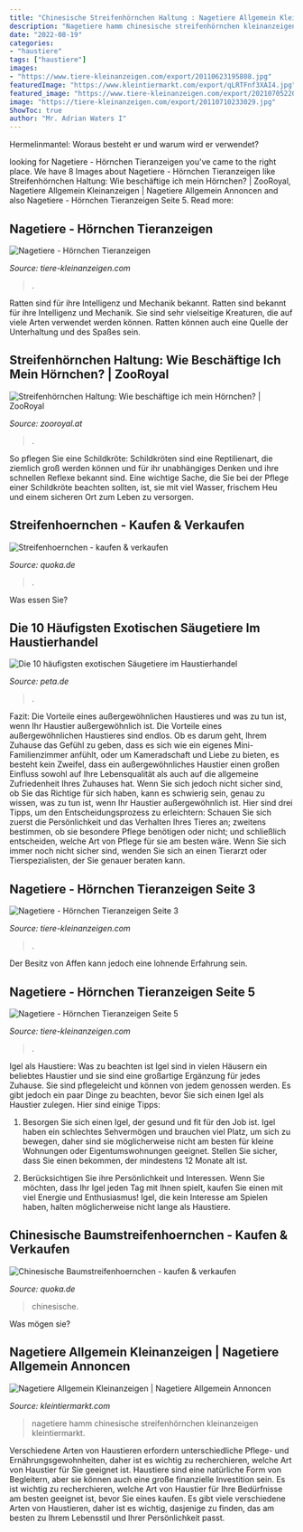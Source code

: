 ```yaml
---
title: "Chinesische Streifenhörnchen Haltung : Nagetiere Allgemein Kleinanzeigen"
description: "Nagetiere hamm chinesische streifenhörnchen kleinanzeigen kleintiermarkt"
date: "2022-08-19"
categories:
- "haustiere"
tags: ["haustiere"]
images:
- "https://www.tiere-kleinanzeigen.com/export/20110623195808.jpg"
featuredImage: "https://www.kleintiermarkt.com/export/qLRTFnf3XAI4.jpg"
featured_image: "https://www.tiere-kleinanzeigen.com/export/20210705220211.jpg"
image: "https://tiere-kleinanzeigen.com/export/20110710233029.jpg"
ShowToc: true
author: "Mr. Adrian Waters I"
---
```



Hermelinmantel: Woraus besteht er und warum wird er verwendet?

	

		
looking for Nagetiere - Hörnchen Tieranzeigen you've came to the right place. We have 8 Images about Nagetiere - Hörnchen Tieranzeigen like Streifenhörnchen Haltung: Wie beschäftige ich mein Hörnchen? | ZooRoyal, Nagetiere Allgemein Kleinanzeigen | Nagetiere Allgemein Annoncen and also Nagetiere - Hörnchen Tieranzeigen Seite 5. Read more:
		
    
## Nagetiere - Hörnchen Tieranzeigen

<img loading=lazy src="https://www.tiere-kleinanzeigen.com/export/20210705220211.jpg" onerror="this.onerror=null;this.src='https://tse1.mm.bing.net/th?id=OIP.gE8kJu9iMhdzT3n7I8mQ0QHaJ4&amp;pid=15.1';" alt="Nagetiere - Hörnchen Tieranzeigen">

_Source: tiere-kleinanzeigen.com_

>. 

	

Ratten sind für ihre Intelligenz und Mechanik bekannt.
Ratten sind bekannt für ihre Intelligenz und Mechanik. Sie sind sehr vielseitige Kreaturen, die auf viele Arten verwendet werden können. Ratten können auch eine Quelle der Unterhaltung und des Spaßes sein.

    
## Streifenhörnchen Haltung: Wie Beschäftige Ich Mein Hörnchen? | ZooRoyal

<img loading=lazy src="https://www.zooroyal.at/magazin/wp-content/uploads/2014/12/streifenhoenchen-760x560-310x180.jpg" onerror="this.onerror=null;this.src='https://tse2.mm.bing.net/th?id=OIP.2oqSa62OAi4p-J_79S7YLQAAAA&amp;pid=15.1';" alt="Streifenhörnchen Haltung: Wie beschäftige ich mein Hörnchen? | ZooRoyal">

_Source: zooroyal.at_

>. 

	

So pflegen Sie eine Schildkröte:
Schildkröten sind eine Reptilienart, die ziemlich groß werden können und für ihr unabhängiges Denken und ihre schnellen Reflexe bekannt sind. Eine wichtige Sache, die Sie bei der Pflege einer Schildkröte beachten sollten, ist, sie mit viel Wasser, frischem Heu und einem sicheren Ort zum Leben zu versorgen.

    
## Streifenhoernchen - Kaufen &amp; Verkaufen

<img loading=lazy src="https://pic0.qimage.de/78/99/06/s247069978.jpg" onerror="this.onerror=null;this.src='https://tse3.mm.bing.net/th?id=OIP.rETYXhz8yPlPFCy3b-1AcAAAAA&amp;pid=15.1';" alt="Streifenhoernchen - kaufen &amp; verkaufen">

_Source: quoka.de_

>. 

	

Was essen Sie?

    
## Die 10 Häufigsten Exotischen Säugetiere Im Haustierhandel

<img loading=lazy src="https://www.peta.de/wp-content/uploads/2021/03/baumstreifenhoernchen-nature-3197222_1280-c-pixabay.jpg" onerror="this.onerror=null;this.src='https://tse3.mm.bing.net/th?id=OIP.Z5v9m_kC23-g1NBa8Pf7GgHaE8&amp;pid=15.1';" alt="Die 10 häufigsten exotischen Säugetiere im Haustierhandel">

_Source: peta.de_

>. 

	

Fazit: Die Vorteile eines außergewöhnlichen Haustieres und was zu tun ist, wenn Ihr Haustier außergewöhnlich ist.
Die Vorteile eines außergewöhnlichen Haustieres sind endlos. Ob es darum geht, Ihrem Zuhause das Gefühl zu geben, dass es sich wie ein eigenes Mini-Familienzimmer anfühlt, oder um Kameradschaft und Liebe zu bieten, es besteht kein Zweifel, dass ein außergewöhnliches Haustier einen großen Einfluss sowohl auf Ihre Lebensqualität als auch auf die allgemeine Zufriedenheit Ihres Zuhauses hat. Wenn Sie sich jedoch nicht sicher sind, ob Sie das Richtige für sich haben, kann es schwierig sein, genau zu wissen, was zu tun ist, wenn Ihr Haustier außergewöhnlich ist. Hier sind drei Tipps, um den Entscheidungsprozess zu erleichtern: Schauen Sie sich zuerst die Persönlichkeit und das Verhalten Ihres Tieres an; zweitens bestimmen, ob sie besondere Pflege benötigen oder nicht; und schließlich entscheiden, welche Art von Pflege für sie am besten wäre. Wenn Sie sich immer noch nicht sicher sind, wenden Sie sich an einen Tierarzt oder Tierspezialisten, der Sie genauer beraten kann.

    
## Nagetiere - Hörnchen Tieranzeigen Seite 3

<img loading=lazy src="https://tiere-kleinanzeigen.com/export/20110710233029.jpg" onerror="this.onerror=null;this.src='https://tse3.mm.bing.net/th?id=OIP.jfRkUvxHrZO-JKMvQM_uRgHaFj&amp;pid=15.1';" alt="Nagetiere - Hörnchen Tieranzeigen Seite 3">

_Source: tiere-kleinanzeigen.com_

>. 

	

Der Besitz von Affen kann jedoch eine lohnende Erfahrung sein.

    
## Nagetiere - Hörnchen Tieranzeigen Seite 5

<img loading=lazy src="https://www.tiere-kleinanzeigen.com/export/20110623195808.jpg" onerror="this.onerror=null;this.src='https://tse4.mm.bing.net/th?id=OIP.XjvG6kEfGl_1yljrTLLEzwHaFj&amp;pid=15.1';" alt="Nagetiere - Hörnchen Tieranzeigen Seite 5">

_Source: tiere-kleinanzeigen.com_

>. 

	

Igel als Haustiere: Was zu beachten ist
Igel sind in vielen Häusern ein beliebtes Haustier und sie sind eine großartige Ergänzung für jedes Zuhause. Sie sind pflegeleicht und können von jedem genossen werden. Es gibt jedoch ein paar Dinge zu beachten, bevor Sie sich einen Igel als Haustier zulegen. Hier sind einige Tipps:
1. Besorgen Sie sich einen Igel, der gesund und fit für den Job ist. Igel haben ein schlechtes Sehvermögen und brauchen viel Platz, um sich zu bewegen, daher sind sie möglicherweise nicht am besten für kleine Wohnungen oder Eigentumswohnungen geeignet. Stellen Sie sicher, dass Sie einen bekommen, der mindestens 12 Monate alt ist.

2. Berücksichtigen Sie ihre Persönlichkeit und Interessen. Wenn Sie möchten, dass Ihr Igel jeden Tag mit Ihnen spielt, kaufen Sie einen mit viel Energie und Enthusiasmus! Igel, die kein Interesse am Spielen haben, halten möglicherweise nicht lange als Haustiere.

    
## Chinesische Baumstreifenhoernchen - Kaufen &amp; Verkaufen

<img loading=lazy src="https://www.deine-tierwelt.de/fotos/124670643_340x255.jpg" onerror="this.onerror=null;this.src='https://tse3.mm.bing.net/th?id=OIP.neUWQiOPJsyEUCh-kUNbyAAAAA&amp;pid=15.1';" alt="Chinesische Baumstreifenhoernchen - kaufen &amp; verkaufen">

_Source: quoka.de_

>chinesische. 

	

Was mögen sie?

    
## Nagetiere Allgemein Kleinanzeigen | Nagetiere Allgemein Annoncen

<img loading=lazy src="https://www.kleintiermarkt.com/export/qLRTFnf3XAI4.jpg" onerror="this.onerror=null;this.src='https://tse3.mm.bing.net/th?id=OIP.epyE7qpBfBCOtqQYBWtMQQHaE7&amp;pid=15.1';" alt="Nagetiere Allgemein Kleinanzeigen | Nagetiere Allgemein Annoncen">

_Source: kleintiermarkt.com_

>nagetiere hamm chinesische streifenhörnchen kleinanzeigen kleintiermarkt. 

	

Verschiedene Arten von Haustieren erfordern unterschiedliche Pflege- und Ernährungsgewohnheiten, daher ist es wichtig zu recherchieren, welche Art von Haustier für Sie geeignet ist.
Haustiere sind eine natürliche Form von Begleitern, aber sie können auch eine große finanzielle Investition sein. Es ist wichtig zu recherchieren, welche Art von Haustier für Ihre Bedürfnisse am besten geeignet ist, bevor Sie eines kaufen. Es gibt viele verschiedene Arten von Haustieren, daher ist es wichtig, dasjenige zu finden, das am besten zu Ihrem Lebensstil und Ihrer Persönlichkeit passt.

